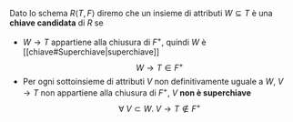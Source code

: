 Dato lo schema $R\langle T, F\rangle$ diremo che un insieme di attributi $W\subseteq T$ è una **chiave candidata** di $R$ se 
- $W\to T$ appartiene alla chiusura di $F^{+}$, quindi $W$ è [[chiave#Superchiave|superchiave]] $$W\to T\in F^{+}$$
- Per ogni sottoinsieme di attributi $V$ non definitivamente uguale a $W$, $V\to T$ non appartiene alla chiusura di $F^{+}$, $V$ **non è superchiave** $$\forall \; V\subset W.\; V\to T \notin F^{+}$$
